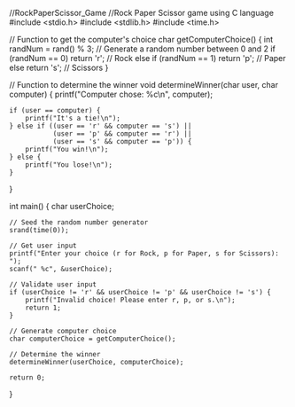 //RockPaperScissor_Game
//Rock Paper Scissor game using C language 
#include <stdio.h>
#include <stdlib.h>
#include <time.h>

// Function to get the computer's choice
char getComputerChoice() {
    int randNum = rand() % 3;  // Generate a random number between 0 and 2
    if (randNum == 0)
        return 'r'; // Rock
    else if (randNum == 1)
        return 'p'; // Paper
    else
        return 's'; // Scissors
}

// Function to determine the winner
void determineWinner(char user, char computer) {
    printf("Computer chose: %c\n", computer);

    if (user == computer) {
        printf("It's a tie!\n");
    } else if ((user == 'r' && computer == 's') || 
               (user == 'p' && computer == 'r') || 
               (user == 's' && computer == 'p')) {
        printf("You win!\n");
    } else {
        printf("You lose!\n");
    }
}

int main() {
    char userChoice;
    
    // Seed the random number generator
    srand(time(0));

    // Get user input
    printf("Enter your choice (r for Rock, p for Paper, s for Scissors): ");
    scanf(" %c", &userChoice);

    // Validate user input
    if (userChoice != 'r' && userChoice != 'p' && userChoice != 's') {
        printf("Invalid choice! Please enter r, p, or s.\n");
        return 1;
    }

    // Generate computer choice
    char computerChoice = getComputerChoice();

    // Determine the winner
    determineWinner(userChoice, computerChoice);

    return 0;
}
